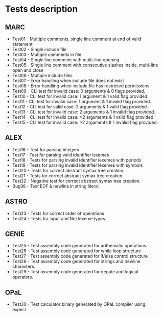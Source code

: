 # Tests description

## MARC
 - Test01 - Multiple comments, single line comment at end of valid statement
 - Test02 - Single include file
 - Test03 - Multiple comments in file
 - Test04 - Single line comment with multi-line opening
 - Test05 - Single line comment with consecutive slashes inside, multi-line 
            open and close
 - Test06 - Multiple include files
 - Test07 - Error handling when include file does not exist
 - Test08 - Error handling when include file has restricted permissions
 - Test09 - CLI test for invalid case: 0 arguments & 0 flags provided.
 - Test10 - CLI test for invalid case: 1 argument & 1 valid flag provided.
 - Test11 - CLI test for invalid case: 1 argument & 1 invalid flag provided.
 - Test12 - CLI test for valid case: 2 arguments & 1 valid flag provided.
 - Test13 - CLI test for invalid case: 2 arguments & 1 invalid flag provided.
 - Test14 - CLI test for invalid case: >2 arguments & 1 valid flag provided.
 - Test15 - CLI test for invalid case: >2 arguments & 1 invalid flag provided.
 
## ALEX
 - Test16 - Test for parsing integers
 - Test17 - Test for parsing valid identifier lexemes
 - Test18 - Tests for parsing invalid identifier lexemes with periods
 - Test19 - Tests for parsing invalid identifier lexemes with symbols
 - Test20 - Tests for correct abstract syntax tree creation.
 - Test21 - Tests for correct abstract syntax tree creation.
 - Test22 - Negative test for correct abstract syntax tree creation.
 - Bug98  - Test EOF & newline in string literal 

## ASTRO
 - Test23 - Tests for correct order of operations
 - Test24 - Tests for Input and Not lexeme types

## GENIE
 - Test25 - Test assembly code generated for arithematic operations
 - Test26 - Test assembly code generated for while loop structure
 - Test27 - Test assembly code generated for if/else control structure
 - Test28 - Test assembly code generated for strings and newline characters.
 - Test29 - Test assembly code generated for negate and logical operators.

## OPaL
 - Test30 - Test calculator binary generated by OPaL compiler using expect
